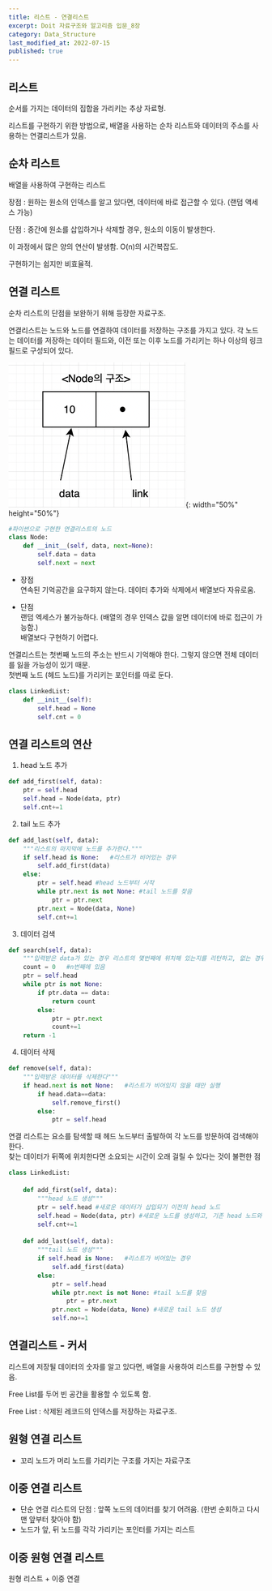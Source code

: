 ```yaml
---
title: 리스트 - 연결리스트
excerpt: Doit 자료구조와 알고리즘 입문_8장
category: Data_Structure
last_modified_at: 2022-07-15
published: true
---
```


## 리스트

순서를 가지는 데이터의 집합을 가리키는 추상 자료형.

리스트를 구현하기 위한 방법으로, 배열을 사용하는 순차 리스트와 데이터의 주소를 사용하는 연결리스트가 있음.

## 순차 리스트

배열을 사용하여 구현하는 리스트

장점 : 원하는 원소의 인덱스를 알고 있다면, 데이터에 바로 접근할 수 있다. (랜덤 액세스 가능)

단점 : 중간에 원소를 삽입하거나 삭제할 경우, 원소의 이동이 발생한다.

이 과정에서 많은 양의 연산이 발생함. O(n)의 시간복잡도.

구현하기는 쉽지만 비효율적.

## 연결 리스트

순차 리스트의 단점을 보완하기 위해 등장한 자료구조.

연결리스트는 노드와 노드를 연결하여 데이터를 저장하는 구조를 가지고 있다.
각 노드는 데이터를 저장하는 데이터 필드와, 이전 또는 이후 노드를 가리키는 하나 이상의 링크 필드로 구성되어 있다.

![노드구조](./images/node.png){: width="50%" height="50%"}

~~~python
#파이썬으로 구현한 연결리스트의 노드
class Node:
    def __init__(self, data, next=None):
        self.data = data
        self.next = next
~~~

- 장점  
연속된 기억공간을 요구하지 않는다. 데이터 추가와 삭제에서 배열보다 자유로움.  

- 단점  
랜덤 엑세스가 불가능하다. (배열의 경우 인덱스 값을 알면 데이터에 바로 접근이 가능함.)  
배열보다 구현하기 어렵다.

연결리스트는 첫번째 노드의 주소는 반드시 기억해야 한다. 그렇지 않으면 전체 데이터를 잃을 가능성이 있기 때문.  
첫번째 노드 (헤드 노드)를 가리키는 포인터를 따로 둔다.

~~~python
class LinkedList:
    def __init__(self):
        self.head = None
        self.cnt = 0
~~~

## 연결 리스트의 연산

1. head 노드 추가
~~~python
def add_first(self, data):
    ptr = self.head
    self.head = Node(data, ptr)
    self.cnt+=1
~~~

2. tail 노드 추가
~~~python
def add_last(self, data):
    """리스트의 마지막에 노드를 추가한다."""
    if self.head is None:   #리스트가 비어있는 경우
        self.add_first(data)
    else:
        ptr = self.head #head 노드부터 시작
        while ptr.next is not None: #tail 노드를 찾음
            ptr = ptr.next
        ptr.next = Node(data, None)
        self.cnt+=1
~~~

3. 데이터 검색
~~~python
def search(self, data):
    """입력받은 data가 있는 경우 리스트의 몇번째에 위치해 있는지를 리턴하고, 없는 경우 -1을 리턴한다."""
    count = 0   #n번째에 있음
    ptr = self.head
    while ptr is not None:
        if ptr.data == data:
            return count
        else:
            ptr = ptr.next
            count+=1
    return -1   


~~~

4. 데이터 삭제
~~~python
def remove(self, data):
    """입력받은 데이터를 삭제한다"""
    if head.next is not None:   #리스트가 비어있지 않을 때만 실행
        if head.data==data:
            self.remove_first()
        else:
            ptr = self.head
~~~

연결 리스트는 요소를 탐색할 때 헤드 노드부터 출발하여 각 노드를 방문하여 검색해야 한다.   
찾는 데이터가 뒤쪽에 위치한다면 소요되는 시간이 오래 걸릴 수 있다는 것이 불편한 점 

~~~python
class LinkedList:
    
    def add_first(self, data):
        """head 노드 생성"""
        ptr = self.head #새로운 데이터가 삽입되기 이전의 head 노드
        self.head = Node(data, ptr) #새로운 노드를 생성하고, 기존 head 노드와 연결
        self.cnt+=1

    def add_last(self, data):
        """tail 노드 생성"""
        if self.head is None:   #리스트가 비어있는 경우
            self.add_first(data)
        else:
            ptr = self.head
            while ptr.next is not None: #tail 노드를 찾음
                ptr = ptr.next
            ptr.next = Node(data, None) #새로운 tail 노드 생성
            self.no+=1

~~~

## 연결리스트 - 커서

리스트에 저장될 데이터의 숫자를 알고 있다면, 배열을 사용하여 리스트를 구현할 수 있음.

Free List를 두어 빈 공간을 활용할 수 있도록 함.

Free List : 삭제된 레코드의 인덱스를 저장하는 자료구조.



## 원형 연결 리스트 

- 꼬리 노드가 머리 노드를 가리키는 구조를 가지는 자료구조

## 이중 연결 리스트

- 단순 연결 리스트의 단점 : 앞쪽 노드의 데이터를 찾기 어려움. (한번 순회하고 다시 맨 앞부터 찾아야 함)
- 노드가 앞, 뒤 노드를 각각 가리키는 포인터를 가지는 리스트 


## 이중 원형 연결 리스트

원형 리스트 + 이중 연결



